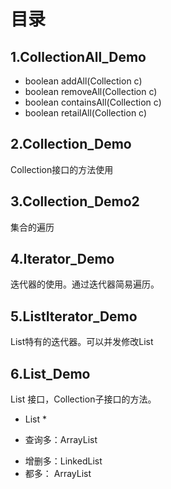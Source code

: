 ﻿# 目录
## 1.CollectionAll_Demo 
+ boolean addAll(Collection c)
+ boolean removeAll(Collection c)
+ boolean containsAll(Collection c)
+ boolean retailAll(Collection c)

## 2.Collection_Demo 
Collection接口的方法使用  
## 3.Collection_Demo2 
集合的遍历  
## 4.Iterator_Demo 
迭代器的使用。通过迭代器简易遍历。  
## 5.ListIterator_Demo 
List特有的迭代器。可以并发修改List  
## 6.List_Demo 
List 接口，Collection子接口的方法。  
 *  List *  
         
 + 查询多：ArrayList
 * 增删多：LinkedList
 * 都多： ArrayList